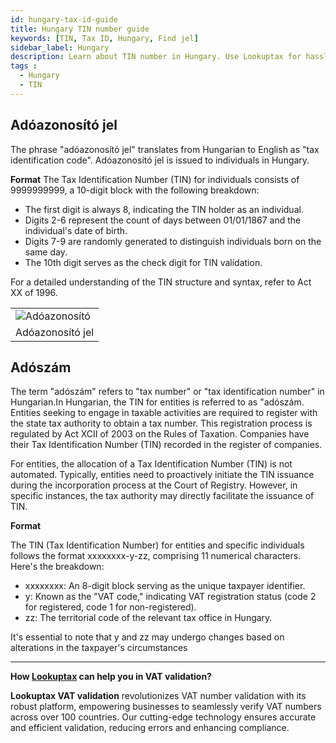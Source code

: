 ```yaml
---
id: hungary-tax-id-guide
title: Hungary TIN number guide
keywords: [TIN, Tax ID, Hungary, Find jel]
sidebar_label: Hungary
description: Learn about TIN number in Hungary. Use Lookuptax for hassle-free tax id validation in Hungary and other 100+ countries
tags : 
  - Hungary
  - TIN
---
```


## Adóazonosító jel

The phrase "adóazonosító jel" translates from Hungarian to English as "tax identification code". Adóazonosító jel is issued to individuals in Hungary. 

**Format**
The Tax Identification Number (TIN) for individuals consists of 9999999999, a 10-digit block with the following breakdown:

* The first digit is always 8, indicating the TIN holder as an individual.
* Digits 2-6 represent the count of days between 01/01/1867 and the individual's date of birth.
* Digits 7-9 are randomly generated to distinguish individuals born on the same day.
* The 10th digit serves as the check digit for TIN validation.

For a detailed understanding of the TIN structure and syntax, refer to Act XX of 1996. 

<table align="center" border="0px" border-color="#dedede"><tr><td>
  <img src="/docs/img/taxid/Adóazonosító.PNG" alt="Adóazonosító"/>
  </td></tr>
  <tr><td align="center">Adóazonosító jel </td></tr>
</table>


## Adószám

The term "adószám" refers to "tax number" or "tax identification number" in Hungarian.In Hungarian, the TIN for entities is referred to as "adószám. Entities seeking to engage in taxable activities are required to register with the state tax authority to obtain a tax number. This registration process is regulated by Act XCII of 2003 on the Rules of Taxation. Companies have their Tax Identification Number (TIN) recorded in the register of companies. 

For entities, the allocation of a Tax Identification Number (TIN) is not automated. Typically, entities need to proactively initiate the TIN issuance during the incorporation process at the Court of Registry. However, in specific instances, the tax authority may directly facilitate the issuance of TIN.


**Format** 


The TIN (Tax Identification Number) for entities and specific individuals follows the format xxxxxxxx-y-zz, comprising 11 numerical characters. Here's the breakdown:

* xxxxxxxx: An 8-digit block serving as the unique taxpayer identifier.
* y: Known as the "VAT code," indicating VAT registration status (code 2 for registered, code 1 for non-registered).
* zz: The territorial code of the relevant tax office in Hungary.

It's essential to note that y and zz may undergo changes based on alterations in the taxpayer's circumstances




----
**How [Lookuptax](https://lookuptax.com/) can help you in VAT validation?**

**Lookuptax VAT validation** revolutionizes VAT number validation with its robust platform, empowering businesses to seamlessly verify VAT numbers across over 100 countries. Our cutting-edge technology ensures accurate and efficient validation, reducing errors and enhancing compliance.
